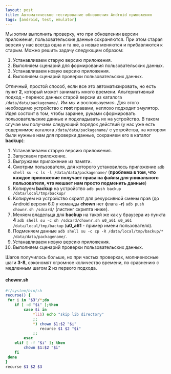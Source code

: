 ```yaml
---
layout: post
title: Автоматическое тестирование обновления Android приложения
tags: [android, test, emulator]
---
```

Мы хотим выполнить проверку, что при обновлении версии приложения, пользовательские данные сохраняются. 
При этом старая версия у нас всегда одна и та же, а новые меняются и прибавляются к старым.
Можно решить задачу следующим образом: 

1. Устанавливаем старую версию приложения.
2. Выполняем сценарий для формирования пользовательских данных.
3. Устанавливаем новую версию приложения.
4. Выполняем сценарий проверки пользовательских данных.

Отличный, простой способ, если все это автоматизировать, но есть пункт **2**, который может занимать много времени. 
Альтернативный подход - перенос данных старой версии из каталога `/data/data/packagename/`. Им мы и воспользуемся. 
Для этого необходимо устройство с **root** правами, неплохо подходит эмулятор. 
Идея состоит в том, чтобы заранее, руками сформировать пользовательские данные и подкладывать их на устройство.
В таком случае мы получаем следующий порядок действий 
(у нас уже есть содержимое каталога `/data/data/packagename/` с устройства, 
на котором были нужные нам для проверки данные, сохраняем его в каталог **backup**):

1. Устанавливаем старую версию приложения.
2. Запускаем приложение.
3. Выгружаем приложение из памяти.
4. Смотрим пользователя, для которого установилось приложение `adb shell su -c ls -l /data/data/packagename/` 
(**проблема в том, что каждое приложение получает права на файлы для уникального пользователя, 
что мешает нам просто подменить данные**)
5. Копируем **backup** на устройство `adb push backup /data/local/tmp/backup/`
6. Копируем на устройство скрипт для рекурсивной смены прав (до Android версии 6.0 у команды **chown** нет флага **-r**)
 `adb push chownr.sh /sdcard/` (листинг скрипта ниже).
7. Меняем владельца для **backup** на такой же как у браузера из пункта **4** 
`adb shell su -c sh /sdcard/chownr.sh u0_a61 u0_a61 /data/local/tmp/backup` (**u0_a61** - пример имени пользователя).
8. Подменяем данные `adb shell su -c cp -R /data/local/tmp/backup/* /data/data/packagename/`.
9. Устанавливаем новую версию приложения.
10. Выполняем сценарий проверки пользовательских данных.

Шагов получилось больше, но при частых проверках, молниеносные шаги **3-8**, сэкономят огромное количество времени,
 по сравнению с медленным шагом **2** из первого подхода. 

#### chownr.sh
```sh
#!/system/bin/sh
recurse() {
 for i in "$3"/*;do
    if [ -d "$i" ];then
        case $i in
            *lib) echo "skip lib directory"
            ;;
            *) chown $1:$2 "$i"
               recurse $1 $2 "$i"
            ;;
        esac
    elif [ -f "$i" ]; then
        chown $1:$2 "$i"
    fi
 done
}
recurse $1 $2 $3
```
